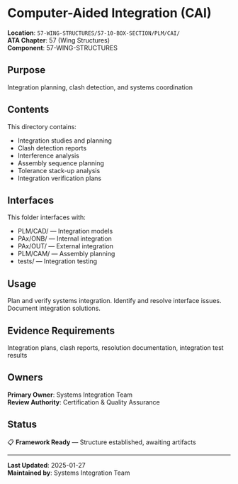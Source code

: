 # Computer-Aided Integration (CAI)

**Location**: `57-WING-STRUCTURES/57-10-BOX-SECTION/PLM/CAI/`  
**ATA Chapter**: 57 (Wing Structures)  
**Component**: 57-WING-STRUCTURES

## Purpose

Integration planning, clash detection, and systems coordination

## Contents

This directory contains:

- Integration studies and planning
- Clash detection reports
- Interference analysis
- Assembly sequence planning
- Tolerance stack-up analysis
- Integration verification plans

## Interfaces

This folder interfaces with:

- PLM/CAD/ — Integration models
- PAx/ONB/ — Internal integration
- PAx/OUT/ — External integration
- PLM/CAM/ — Assembly planning
- tests/ — Integration testing

## Usage

Plan and verify systems integration. Identify and resolve interface issues. Document integration solutions.

## Evidence Requirements

Integration plans, clash reports, resolution documentation, integration test results

## Owners

**Primary Owner**: Systems Integration Team  
**Review Authority**: Certification & Quality Assurance

## Status

📋 **Framework Ready** — Structure established, awaiting artifacts

---

**Last Updated**: 2025-01-27  
**Maintained by**: Systems Integration Team
